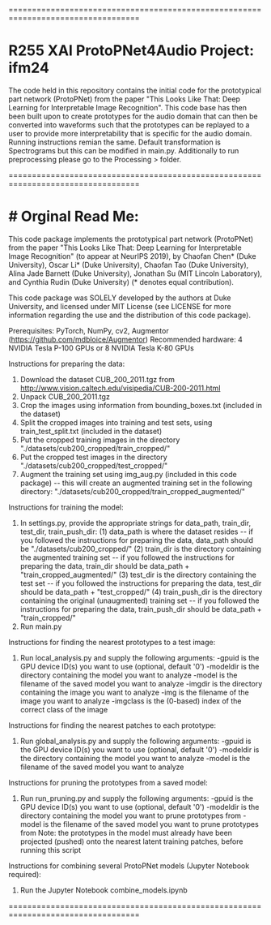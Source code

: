 ==================================================================================
# R255 XAI ProtoPNet4Audio Project: ifm24

The code held in this repository contains the initial code for the prototypical part network (ProtoPNet)
from the paper "This Looks Like That: Deep Learning for Interpretable Image Recognition". This code base has then been built upon to create prototypes for the audio domain that can then be converted into waveforms such that the prototypes can be replayed to a user to provide more interpretability that is specific for the audio domain. Running instructions remian the same. Default transformation is Spectrograms but this can be modified in main.py. Additionally to run preprocessing please go to the Processing > folder.

==================================================================================
# # Orginal Read Me:
This code package implements the prototypical part network (ProtoPNet)
from the paper "This Looks Like That: Deep Learning for Interpretable Image Recognition"
(to appear at NeurIPS 2019), by Chaofan Chen* (Duke University), Oscar Li* (Duke University),
Chaofan Tao (Duke University), Alina Jade Barnett (Duke University),
Jonathan Su (MIT Lincoln Laboratory), and Cynthia Rudin (Duke University)
(* denotes equal contribution).

This code package was SOLELY developed by the authors at Duke University,
and licensed under MIT License (see LICENSE for more information regarding the use
and the distribution of this code package).

Prerequisites: PyTorch, NumPy, cv2, Augmentor (https://github.com/mdbloice/Augmentor)
Recommended hardware: 4 NVIDIA Tesla P-100 GPUs or 8 NVIDIA Tesla K-80 GPUs

Instructions for preparing the data:
1. Download the dataset CUB_200_2011.tgz from http://www.vision.caltech.edu/visipedia/CUB-200-2011.html
2. Unpack CUB_200_2011.tgz
3. Crop the images using information from bounding_boxes.txt (included in the dataset)
4. Split the cropped images into training and test sets, using train_test_split.txt (included in the dataset)
5. Put the cropped training images in the directory "./datasets/cub200_cropped/train_cropped/"
6. Put the cropped test images in the directory "./datasets/cub200_cropped/test_cropped/"
7. Augment the training set using img_aug.py (included in this code package)
   -- this will create an augmented training set in the following directory:
      "./datasets/cub200_cropped/train_cropped_augmented/"

Instructions for training the model:
1. In settings.py, provide the appropriate strings for data_path, train_dir, test_dir,
train_push_dir:
(1) data_path is where the dataset resides
    -- if you followed the instructions for preparing the data, data_path should be "./datasets/cub200_cropped/"
(2) train_dir is the directory containing the augmented training set
    -- if you followed the instructions for preparing the data, train_dir should be data_path + "train_cropped_augmented/"
(3) test_dir is the directory containing the test set
    -- if you followed the instructions for preparing the data, test_dir should be data_path + "test_cropped/"
(4) train_push_dir is the directory containing the original (unaugmented) training set
    -- if you followed the instructions for preparing the data, train_push_dir should be data_path + "train_cropped/"
2. Run main.py

Instructions for finding the nearest prototypes to a test image:
1. Run local_analysis.py and supply the following arguments:
-gpuid is the GPU device ID(s) you want to use (optional, default '0')
-modeldir is the directory containing the model you want to analyze
-model is the filename of the saved model you want to analyze
-imgdir is the directory containing the image you want to analyze
-img is the filename of the image you want to analyze
-imgclass is the (0-based) index of the correct class of the image

Instructions for finding the nearest patches to each prototype:
1. Run global_analysis.py and supply the following arguments:
-gpuid is the GPU device ID(s) you want to use (optional, default '0')
-modeldir is the directory containing the model you want to analyze
-model is the filename of the saved model you want to analyze

Instructions for pruning the prototypes from a saved model:
1. Run run_pruning.py and supply the following arguments:
-gpuid is the GPU device ID(s) you want to use (optional, default '0')
-modeldir is the directory containing the model you want to prune prototypes from
-model is the filename of the saved model you want to prune prototypes from
Note: the prototypes in the model must already have been projected (pushed) onto
the nearest latent training patches, before running this script

Instructions for combining several ProtoPNet models (Jupyter Notebook required):
1. Run the Jupyter Notebook combine_models.ipynb

==================================================================================
